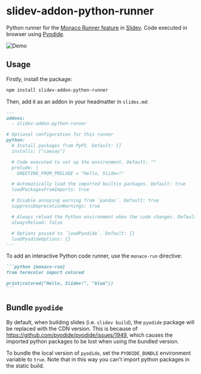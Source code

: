 # slidev-addon-python-runner

Python runner for the [Monaco Runner feature](https://sli.dev/features/monaco-run) in [Slidev](https://sli.dev/). Code executed in browser using [Pyodide](https://pyodide.org/).

![Demo](https://cdn.jsdelivr.net/gh/KermanX/slidev-addon-python-runner/assets/demo.png)

## Usage

Firstly, install the package:

```bash
npm install slidev-addon-python-runner
```

Then, add it as an addon in your headmatter in `slides.md`:

```md
---
addons:
  - slidev-addon-python-runner

# Optional configuration for this runner
python:
  # Install packages from PyPI. Default: []
  installs: ["cowsay"]

  # Code executed to set up the environment. Default: ""
  prelude: |
    GREETING_FROM_PRELUDE = "Hello, Slidev!"

  # Automatically load the imported builtin packages. Default: true
  loadPackagesFromImports: true

  # Disable annoying warning from `pandas`. Default: true
  suppressDeprecationWarnings: true

  # Always reload the Python environment when the code changes. Default: false
  alwaysReload: false

  # Options passed to `loadPyodide`. Default: {}
  loadPyodideOptions: {}
---
```

To add an interactive Python code runner, use the `monaco-run` directive:

````md
```python {monaco-run}
from termcolor import colored

print(colored("Hello, Slidev!", "blue"))
```
````

## Bundle `pyodide`

By default, when building slides (i.e. `slidev build`), the `pyodide` package will be replaced with the CDN version. This is because of https://github.com/pyodide/pyodide/issues/1949, which causes the imported python packages to be lost when using the bundled version.

To bundle the local version of `pyodide`, set the `PYODIDE_BUNDLE` environment variable to `true`. Note that in this way you can't import python packages in the static build.
